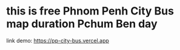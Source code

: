 # this is free Phnom Penh City Bus map duration Pchum Ben day

link demo:
https://pp-city-bus.vercel.app
